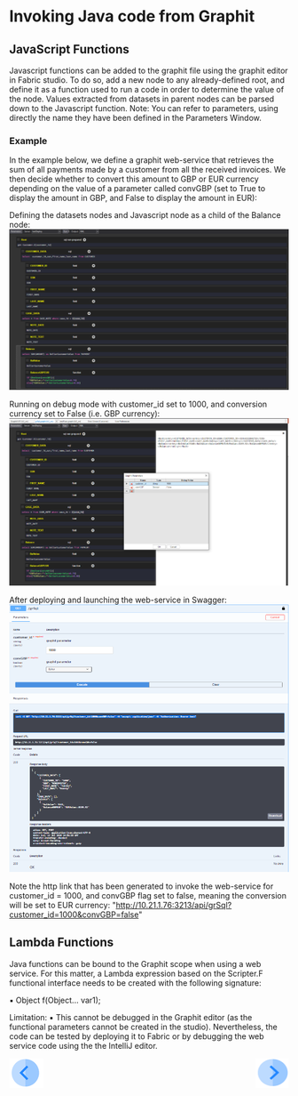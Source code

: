 # Invoking Java code from Graphit


## JavaScript Functions
Javascript functions can be added to the graphit file using the graphit editor in Fabric studio. To do so, add a new node to any already-defined root, and define it as a function used to run a code in order to determine the value of the node. Values extracted from datasets in parent nodes can be parsed down to the Javascript function.
Note: You can refer to parameters, using directly the name they have been defined in the Parameters Window.

### Example
In the example below, we define a graphit web-service that retrieves the sum of all payments made by a customer from all the received invoices.
We then decide whether to convert this amount to GBP or EUR currency depending on the value of a parameter called convGBP (set to True to display the amount in GBP, and False to display the amount in EUR):

Defining the datasets nodes and Javascript node as a child of the Balance node:
![](/articles/15_web_services/17_Graphit/images/50_invoke_javacode_from_graphit.PNG)


Running on debug mode with customer_id set to 1000, and conversion currency set to False (i.e. GBP currency):
![](/articles/15_web_services/17_Graphit/images/51_invoke_javacode_from_graphit.PNG)


After deploying and launching the web-service in Swagger:
![](/articles/15_web_services/17_Graphit/images/52_invoke_javacode_from_graphit.PNG)


Note the http link that has been generated to invoke the web-service for customer_id = 1000, and convGBP flag set to false, meaning the conversion will be set to EUR currency:
"http://10.21.1.76:3213/api/grSql?customer_id=1000&convGBP=false"




## Lambda Functions
Java functions can be bound to the Graphit scope when using a web service. For this matter, a Lambda expression based on the Scripter.F functional interface needs to be created with the following signature:

  ▪ Object f(Object... var1);

Limitation:
  ▪ This cannot be debugged in the Graphit editor (as the functional parameters cannot be created in the studio). 
  Nevertheless, the code can be tested by deploying it to Fabric or by debugging the web service code using the the IntelliJ editor. 
  
 

[![Previous](/articles/images/Previous.png)](/articles/15_web_services/17_Graphit/07_invoking_graphit_files.md)[<img align="right" width="60" height="54" src="/articles/images/Next.png">](/articles/15_web_services/17_Graphit/09_invoke_graphit_from_outside_studio.md)

